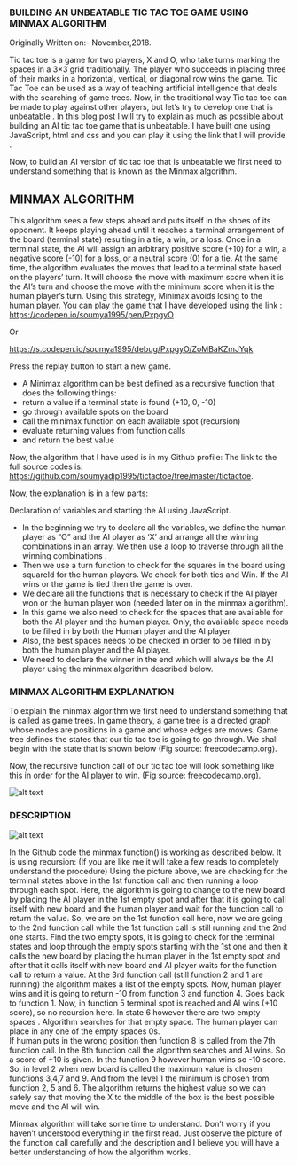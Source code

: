 ### **BUILDING AN UNBEATABLE TIC TAC TOE GAME USING MINMAX ALGORITHM**

Originally Written on:- November,2018.

Tic tac toe is a game for two players, X and O, 
who take turns marking the spaces in a 3×3 grid traditionally. 
The player who succeeds in placing three of their marks in a horizontal, vertical, 
or diagonal row wins the game. Tic Tac Toe can be used as a way of teaching artificial intelligence
that deals with the searching of game trees. Now, in the traditional way Tic tac toe can be made to play 
against other players, but let’s try to develop one that is unbeatable . 
In this blog post I will try to explain as much as possible about building an AI tic tac toe game that is unbeatable. 
I have built one using JavaScript, html and css and you can play it using the link that I will provide .

Now, to build an AI version of tic tac toe that is unbeatable we first need to understand something that is known as the Minmax algorithm.
## **MINMAX ALGORITHM**

This algorithm sees a few steps ahead and puts itself in the shoes of its opponent. 
It keeps playing ahead until it reaches a terminal arrangement of the board (terminal state) 
resulting in a tie, a win, or a loss. Once in a terminal state, the AI will assign an arbitrary positive 
score (+10) for a win, a negative score (-10) for a loss, or a neutral score (0) for a tie.
At the same time, the algorithm evaluates the moves that lead to a terminal state based on the players’ turn.
It will choose the move with maximum score when it is the AI’s turn and choose the move with the minimum 
score when it is the human player’s turn. Using this strategy, Minimax avoids losing to the human player. 
You can play the game that I have developed using the link : 
https://codepen.io/soumya1995/pen/PxpgyO

Or

https://s.codepen.io/soumya1995/debug/PxpgyO/ZoMBaKZmJYqk 


Press the replay button to start a new game.
- A Minimax algorithm can be best defined as a recursive function that does the following things:
- return a value if a terminal state is found (+10, 0, -10)
- go through available spots on the board
- call the minimax function on each available spot (recursion)
- evaluate returning values from function calls
- and return the best value

Now, the algorithm that I have used is in my Github profile: The link to the full source codes is: https://github.com/soumyadip1995/tictactoe/tree/master/tictactoe.

Now, the explanation is in a few parts:

Declaration of variables  and starting the AI using JavaScript.
- In the beginning we try to declare all the variables, we define the human player as “O”  and the AI player as ‘X’ and arrange all the winning combinations in an array. We then use a loop to traverse through all the winning combinations .
- Then we use a turn function to check for the squares in the board using squareId for the human players. We check for both  ties and Win. If the AI wins or the game is tied then the game is over.
- We declare all the functions that is necessary to check if the AI player won or the human player won (needed later on in the minmax algorithm).
- In this game we also need to check for the spaces that are available for both the AI player and the human player. Only, the available space needs to be filled in by both the Human player and the AI player.
- Also, the best spaces needs to be checked in order to be filled in by both the human player and the AI player.
- We need to declare the winner in the end which will always be the AI player using the minmax algorithm described below.

### **MINMAX ALGORITHM EXPLANATION**

To explain the minmax algorithm we first need to understand something that is called as game trees. 
In game theory, a game tree is a directed graph whose nodes are positions in a game and whose edges are moves.
Game tree defines the states that our tic tac toe is going to go through. We shall begin with the state that is 
shown below (Fig source: freecodecamp.org).

Now, the recursive function call  of our tic tac toe will look something like this in order for the AI player to win.
(Fig source: freecodecamp.org).


![alt text](https://encrypted-tbn0.gstatic.com/images?q=tbn%3AANd9GcQctrJ3dhxbKiM9NmzLfQmkpNfe36poyIFGk-eQsDnAsyeJORQ7)

### **DESCRIPTION**

![alt text](https://encrypted-tbn0.gstatic.com/images?q=tbn%3AANd9GcQ2uQiYeTa9CPC8Rs-r5yokaa6R0cpknC2oIeddmi9X6WYjAXn9)



In the Github code the minmax function() is working as described below. It is using recursion:
(If you are like me it will take a few reads to completely understand the procedure) Using the picture above, we are checking for
the terminal states above in the 1st function call and then running a loop through each spot.
Here, the algorithm is going to change to the new board by placing the AI player in the 1st empty spot and after that it
is going to call itself with new board and the human player and wait for the function call to return the value.
So, we are on the 1st function call here, now we are going to the 2nd function call while the 1st function call is 
still running and the 2nd one starts. Find the two empty spots,
it is going to check for the terminal states and loop through the empty spots starting with the 1st one and then
it calls the new board by placing the human player in the 1st empty spot and after that it calls itself 
with new board and AI player waits for the function call to return a value. At the 3rd function call 
(still function 2 and 1 are running) the algorithm makes a list of the empty spots. Now, human player wins and 
it is going to return -10 from function 3 and function 4. Goes back to function 1. Now, in function 5 terminal spot
is reached and AI wins (+10 score), so no recursion here. In state 6 however there are two empty spaces .
Algorithm searches for that empty space. The human player can place in any one of the empty spaces 0s.  
If  human puts in the wrong position then function 8 is called from the 7th function call. 
In the 8th  function call the algorithm searches and AI wins. So a score of +10 is given.
In the function 9 however human wins so -10 score. So, in level 2 when new board is called the maximum value is 
chosen functions 3,4,7 and 9. And from the level 1 the minimum is chosen  from function 2, 5 and 6. 
The algorithm returns the highest value so we can safely say that moving the X to the middle of the box is the best 
possible move and the AI will win.

Minmax algorithm will take some time to understand. 
Don’t worry if you haven’t understood everything in the first read.
Just observe the picture of the function call carefully and the description and
I believe you will have a better understanding of how the algorithm works.
